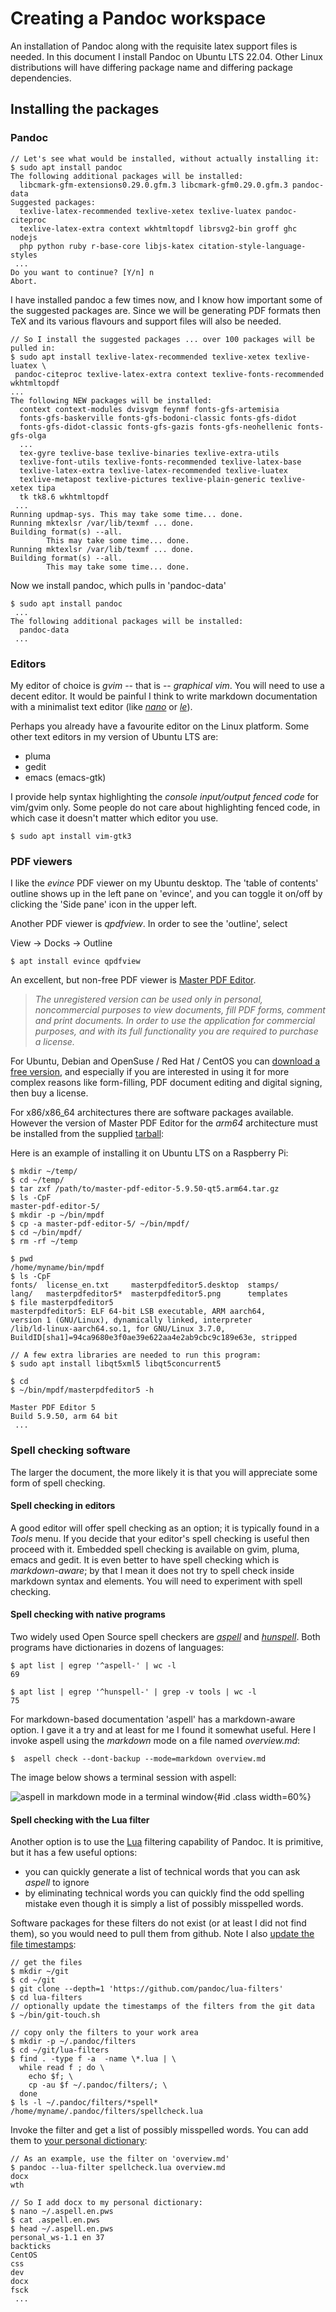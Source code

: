 <!-- -->
# Creating a Pandoc workspace

An installation of Pandoc along with the requisite latex support files 
is needed.  In this document I install Pandoc on Ubuntu LTS 22.04.  Other
Linux distributions will have differing package name and differing package
dependencies.

## Installing the packages

### Pandoc

```console
// Let's see what would be installed, without actually installing it:
$ sudo apt install pandoc
The following additional packages will be installed:
  libcmark-gfm-extensions0.29.0.gfm.3 libcmark-gfm0.29.0.gfm.3 pandoc-data
Suggested packages:
  texlive-latex-recommended texlive-xetex texlive-luatex pandoc-citeproc
  texlive-latex-extra context wkhtmltopdf librsvg2-bin groff ghc nodejs
  php python ruby r-base-core libjs-katex citation-style-language-styles
 ...
Do you want to continue? [Y/n] n
Abort.
```

I have installed pandoc a few times now, and I know how important some
of the suggested packages are.  Since we will be generating PDF formats
then TeX and its various flavours and support files will also be needed.

```console
// So I install the suggested packages ... over 100 packages will be pulled in:
$ sudo apt install texlive-latex-recommended texlive-xetex texlive-luatex \
 pandoc-citeproc texlive-latex-extra context texlive-fonts-recommended wkhtmltopdf
...
The following NEW packages will be installed:
  context context-modules dvisvgm feynmf fonts-gfs-artemisia
  fonts-gfs-baskerville fonts-gfs-bodoni-classic fonts-gfs-didot
  fonts-gfs-didot-classic fonts-gfs-gazis fonts-gfs-neohellenic fonts-gfs-olga
  ...
  tex-gyre texlive-base texlive-binaries texlive-extra-utils
  texlive-font-utils texlive-fonts-recommended texlive-latex-base
  texlive-latex-extra texlive-latex-recommended texlive-luatex
  texlive-metapost texlive-pictures texlive-plain-generic texlive-xetex tipa
  tk tk8.6 wkhtmltopdf
 ...
Running updmap-sys. This may take some time... done.
Running mktexlsr /var/lib/texmf ... done.
Building format(s) --all.
        This may take some time... done.
Running mktexlsr /var/lib/texmf ... done.
Building format(s) --all.
        This may take some time... done.
```

Now we install pandoc, which pulls in 'pandoc-data'

```console
$ sudo apt install pandoc
 ...
The following additional packages will be installed:
  pandoc-data
 ...
```

### Editors

My editor of choice is *gvim* -- that is -- *graphical vim*.  You will need
to use a decent editor.  It would be painful I think to write markdown
documentation with a minimalist text editor (like [*nano*][nano] or [*le*][le]).

Perhaps you already have a favourite editor on the Linux platform.  Some
other text editors in my version of Ubuntu LTS are:

   * pluma
   * gedit
   * emacs (emacs-gtk)

I provide help syntax highlighting the *console input/output fenced code*
for vim/gvim only.  Some people do not care about highlighting fenced code,
in which case it doesn't matter which editor you use.

```console
$ sudo apt install vim-gtk3
```

[nano]: https://en.wikipedia.org/wiki/Tar_(computing)
[le]: https://en.wikipedia.org/wiki/Tar_(computing)

### PDF viewers

I like the *evince* PDF viewer on my Ubuntu desktop.  The 'table of contents'
outline shows up in the left pane on 'evince', and you can toggle
it on/off by clicking the 'Side pane' icon in the upper left.

Another PDF viewer is *qpdfview*.  In order to see the 'outline', select

   View -> Docks -> Outline

```console
$ apt install evince qpdfview
```

An excellent, but non-free PDF viewer is [Master PDF Editor][masterpdfeditor].  

> *The unregistered version can be used only in personal, noncommercial
purposes to view documents, fill PDF forms, comment and print
documents. In order to use the application for commercial purposes,
and with its full functionality you are required to purchase a license.*

For Ubuntu, Debian and OpenSuse / Red Hat / CentOS you can
[download a free version][getmasterpdf], and especially if you are interested
in using it for more complex reasons like form-filling, PDF document editing
and digital signing, then buy a license.

For x86/x86_64 architectures there are software packages available. 
However the version of Master PDF Editor for the *arm64* architecture must be 
installed from the supplied [tarball][tgz]:

Here is an example of installing it on Ubuntu LTS on a Raspberry Pi:

```console
$ mkdir ~/temp/
$ cd ~/temp/
$ tar zxf /path/to/master-pdf-editor-5.9.50-qt5.arm64.tar.gz
$ ls -CpF
master-pdf-editor-5/
$ mkdir -p ~/bin/mpdf
$ cp -a master-pdf-editor-5/ ~/bin/mpdf/
$ cd ~/bin/mpdf/
$ rm -rf ~/temp

$ pwd
/home/myname/bin/mpdf
$ ls -CpF
fonts/  license_en.txt     masterpdfeditor5.desktop  stamps/
lang/   masterpdfeditor5*  masterpdfeditor5.png      templates
$ file masterpdfeditor5
masterpdfeditor5: ELF 64-bit LSB executable, ARM aarch64,
version 1 (GNU/Linux), dynamically linked, interpreter
/lib/ld-linux-aarch64.so.1, for GNU/Linux 3.7.0,
BuildID[sha1]=94ca9680e3f0ae39e622aa4e2ab9cbc9c189e63e, stripped

// A few extra libraries are needed to run this program:
$ sudo apt install libqt5xml5 libqt5concurrent5 

$ cd
$ ~/bin/mpdf/masterpdfeditor5 -h

Master PDF Editor 5
Build 5.9.50, arm 64 bit
 ...
```

[masterpdfeditor]: https://code-industry.net/masterpdfeditor/
[getmasterpdf]: https://code-industry.net/free-pdf-editor/#get
[tgz]: https://en.wikipedia.org/wiki/Tar_(computing)

### Spell checking software

The larger the document, the more likely it is that you will appreciate some
form of spell checking.

#### Spell checking in editors

A good editor will offer spell checking as an option; it is typically found
in a *Tools* menu.  If you decide that your editor's spell checking is
useful then proceed with it.  Embedded spell checking is available on gvim,
pluma, emacs and gedit.  It is even better to have spell checking which is
*markdown-aware*; by that I mean it does not try to spell check inside
markdown syntax and elements.  You will need to experiment with spell checking.

#### Spell checking with native programs

Two widely used Open Source spell checkers are [*aspell*][aspell] and
[*hunspell*][hunspell].  Both programs have dictionaries in dozens of languages:

```console
$ apt list | egrep '^aspell-' | wc -l
69

$ apt list | egrep '^hunspell-' | grep -v tools | wc -l
75
```

For markdown-based documentation 'aspell' has a markdown-aware option. I 
gave it a try and at least for me I found it somewhat useful.
Here I invoke aspell using the *markdown* mode on a file named *overview.md*:

```console
$  aspell check --dont-backup --mode=markdown overview.md
```

The image below shows a terminal session with aspell:

![*aspell* in markdown mode in a terminal window](aspell.png){#id .class width=60%}

#### Spell checking with the Lua filter

Another option is to use the [Lua][lua] filtering capability of Pandoc.
It is primitive, but it has a few useful options:

   * you can quickly generate a list of technical words that you can
     ask *aspell* to ignore
   * by eliminating technical words you can quickly find the odd spelling
     mistake even though it is simply a list of possibly misspelled words.

Software packages for these filters do not exist (or at least I did not
find them), so you would need to pull them from github.  Note I also
[update the file timestamps][git-touch]:

```console
// get the files
$ mkdir ~/git
$ cd ~/git
$ git clone --depth=1 'https://github.com/pandoc/lua-filters'
$ cd lua-filters
// optionally update the timestamps of the filters from the git data
$ ~/bin/git-touch.sh

// copy only the filters to your work area
$ mkdir -p ~/.pandoc/filters
$ cd ~/git/lua-filters
$ find . -type f -a  -name \*.lua | \
  while read f ; do \
    echo $f; \
    cp -au $f ~/.pandoc/filters/; \
  done
$ ls -l ~/.pandoc/filters/*spell*
/home/myname/.pandoc/filters/spellcheck.lua
```

Invoke the filter and get a list of possibly misspelled words.  You can
add them to [your personal dictionary][aspell-pws]:

```console
// As an example, use the filter on 'overview.md'
$ pandoc --lua-filter spellcheck.lua overview.md 
docx
wth

// So I add docx to my personal dictionary:
$ nano ~/.aspell.en.pws
$ cat .aspell.en.pws
$ head ~/.aspell.en.pws 
personal_ws-1.1 en 37
backticks
CentOS
css
dev
docx
fsck
 ...
```

[aspell]: https://en.wikipedia.org/wiki/GNU_Aspell
[aspell-pws]: http://aspell.net/man-html/Format-of-the-Personal-and-Replacement-Dictionaries.html
[hunspell]: https://en.wikipedia.org/wiki/Hunspell
[lua]: https://www.lua.org/about.html
[git-touch]:  https://github.com/deatrich/tools/blob/main/git-touch.sh

